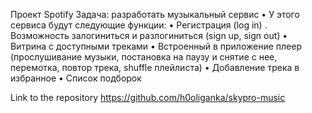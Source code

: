Проект Spotify
Задача: разработать музыкальный сервис •
У этого сервиса будут следующие функции:
• Регистрация (log in)
. Возможность залогиниться и разлогиниться (sign up, sign out)
• Витрина с доступными треками
• Встроенный в приложение плеер (прослушивание музыки, постановка на паузу и снятие с нее, перемотка, повтор трека, shuffle плейлиста)
• Добавление трека в избранное
• Список подборок

Link to the repository https://github.com/h0oliganka/skypro-music
